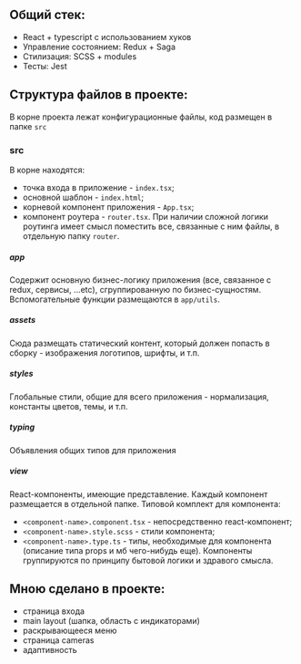 ## Общий стек:

- React + typescript с использованием хуков
- Управление состоянием: Redux + Saga
- Стилизация: SCSS + modules
- Тесты: Jest

## Структура файлов в проекте:

В корне проекта лежат конфигурационные файлы, код размещен в папке `src`

### src

В корне находятся:
- точка входа в приложение - `index.tsx`;
- основной шаблон - `index.html`;
- корневой компонент приложения - `App.tsx`;
- компонент роутера - `router.tsx`. При наличии сложной логики роутинга имеет смысл поместить все, связанные с ним файлы, в отдельную папку `router`.

##### app

Содержит основную бизнес-логику приложения (все, связанное с redux, сервисы, ...etc), сгруппированную по бизнес-сущностям. Вспомогательные функции размещаются в `app/utils`.

##### assets

Сюда размещать статический контент, который должен попасть в сборку - изображения логотипов, шрифты, и т.п.

##### styles

Глобальные стили, общие для всего приложения - нормализация, константы цветов, темы, и т.п.

##### typing

Объявления общих типов для приложения

##### view

React-компоненты, имеющие представление. Каждый компонент размещается в отдельной папке. Типовой комплект для компонента:
- `<component-name>.component.tsx` - непосредственно react-компонент;
- `<component-name>.style.scss` - стили компонента;
- `<component-name>.type.ts` - типы, необходимые для компонента (описание типа props и мб чего-нибудь еще).
Компоненты группируются по принципу бытовой логики и здравого смысла.

## Мною сделано в проекте:

- страница входа
- main layout (шапка, область с индикаторами)
- раскрывающееся меню
- страница cameras
- адаптивность
